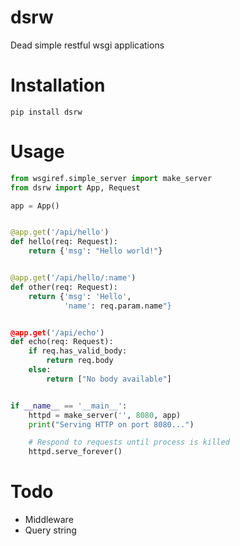 # dsrw
Dead simple restful wsgi applications

# Installation

```pip install dsrw```

# Usage

```python
from wsgiref.simple_server import make_server
from dsrw import App, Request

app = App()


@app.get('/api/hello')
def hello(req: Request):
    return {'msg': "Hello world!"}


@app.get('/api/hello/:name')
def other(req: Request):
    return {'msg': 'Hello',
            'name': req.param.name"}


@app.get('/api/echo')
def echo(req: Request):
    if req.has_valid_body:
        return req.body
    else:
        return ["No body available"]


if __name__ == '__main__':
    httpd = make_server('', 8080, app)
    print("Serving HTTP on port 8080...")

    # Respond to requests until process is killed
    httpd.serve_forever()

```

# Todo
- Middleware
- Query string
